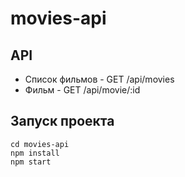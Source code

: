 # movies-api
## API
- Список фильмов - GET /api/movies
- Фильм - GET /api/movie/:id

## Запуск проекта
```
cd movies-api
npm install
npm start
```
